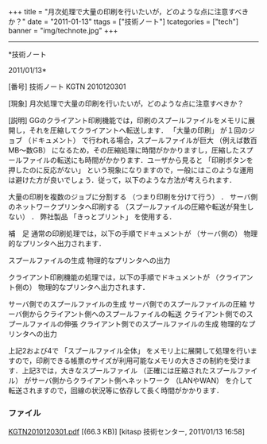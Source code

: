 ﻿+++
title = "月次処理で大量の印刷を行いたいが，どのような点に注意すべきか？"
date = "2011-01-13"
ttags = ["技術ノート"]
tcategories = ["tech"]
banner = "img/technote.jpg"
+++

-----------------------------------------------------------------------------------------------------------------------------

*技術ノート

2011/01/13*


[番号]
技術ノート KGTN 2010120301

[現象]
月次処理で大量の印刷を行いたいが，どのような点に注意すべきか？

[説明]
GGのクライアント印刷機能では，印刷のスプールファイルをメモリに展開し，それを圧縮してクライアントへ転送します．
「大量の印刷」 が１回のジョブ （ドキュメント）
で行われる場合，スプールファイルが巨大 （例えば数百MB〜数GB）
になるため，その圧縮処理に時間がかかりますし，圧縮したスプールファイルの転送にも時間がかかります．ユーザから見ると
「印刷ボタンを押したのに反応がない」
という現象になりますので，一般にはこのような運用は避けた方が良いでしょう．従って，以下のような方法が考えられます．

大量の印刷を複数のジョブに分割する （つまり印刷を分けて行う） ．
サーバ側のネットワークプリンタへ印刷する
（スプールファイルの圧縮や転送が発生しない） ．
弊社製品 「きっとプリント」 を使用する．

補　足
通常の印刷処理では，以下の手順でドキュメントが （サーバ側の）
物理的なプリンタへ出力されます．

スプールファイルの生成
物理的なプリンタへの出力

クライアント印刷機能の処理では，以下の手順でドキュメントが
（クライアント側の） 物理的なプリンタへ出力されます．

サーバ側でのスプールファイルの生成
サーバ側でのスプールファイルの圧縮
サーバ側からクライアント側へのスプールファイルの転送
クライアント側でのスプールファイルの伸張
クライアント側でのスプールファイルの生成
物理的なプリンタへの出力

上記2および4で 「スプールファイル全体」
をメモリ上に展開して処理を行いますので，印刷できる帳票のサイズが利用可能なメモリの大きさの制約を受けます．上記3では，大きなスプールファイル
（正確には圧縮されたスプールファイル）
がサーバ側からクライアント側へネットワーク （LANやWAN）
を介して転送されますので，回線の状況等に依存して長く時間がかかります．


### ファイル

 
 


[KGTN2010120301.pdf](http://techreport.kitasp.net/attachments/download/414/KGTN2010120301.pdf)
 [(66.3 KB)] [kitasp 技術センター, 2011/01/13
16:58]


 


 


